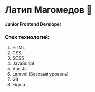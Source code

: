 # Латип Магомедов 👋
#### Junior Frontend Developer
### Стек технологий:
 1. HTML
 2. CSS
 3. SCSS
 4. JavaScript
 5. Vue Js
 6. Laravel (Базовый уровень)
 7. Git
 8. Figma 



